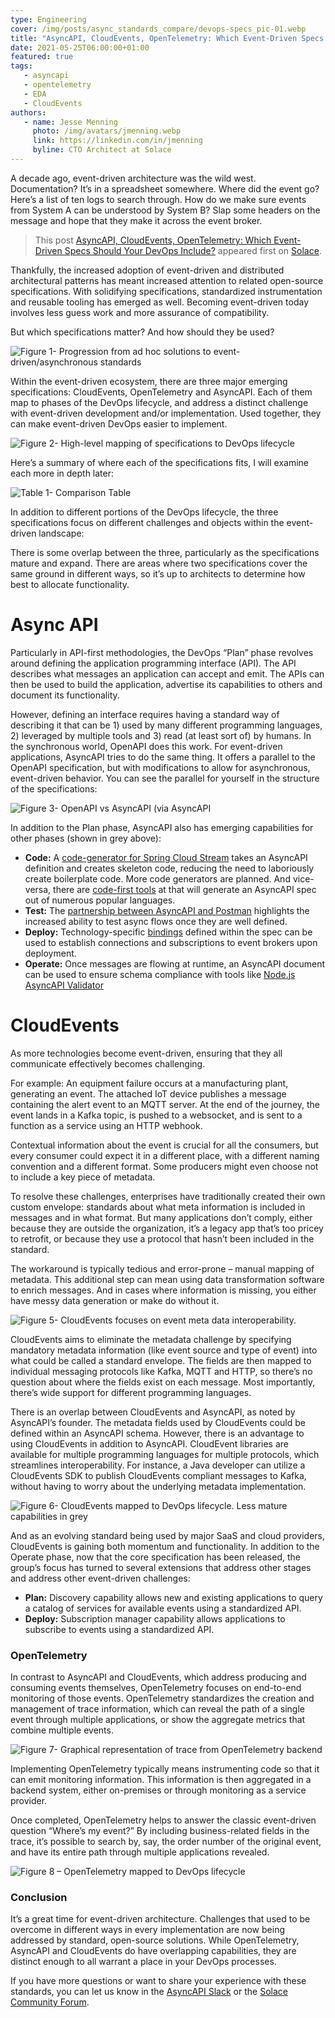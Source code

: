 ```yaml
---
type: Engineering
cover: /img/posts/async_standards_compare/devops-specs_pic-01.webp
title: "AsyncAPI, CloudEvents, OpenTelemetry: Which Event-Driven Specs Should Your DevOps Include?"
date: 2021-05-25T06:00:00+01:00
featured: true
tags:
   - asyncapi
   - opentelemetry
   - EDA
   - CloudEvents
authors:
   - name: Jesse Menning
     photo: /img/avatars/jmenning.webp
     link: https://linkedin.com/in/jmenning
     byline: CTO Architect at Solace
---
```


A decade ago, event-driven architecture was the wild west. Documentation? It’s in a spreadsheet somewhere. Where did the event go? Here’s a list of ten logs to search through. How do we make sure events from System A can be understood by System B? Slap some headers on the message and hope that they make it across the event broker.

> This post [AsyncAPI, CloudEvents, OpenTelemetry: Which Event-Driven Specs Should Your DevOps Include?](https://solace.com/blog/asyncapi-cloudevents-opentelemetry-event-driven-specs-devops/) appeared first on [Solace](https://solace.com).

Thankfully, the increased adoption of event-driven and distributed architectural patterns has meant increased attention to related open-source specifications. With solidifying specifications, standardized instrumentation and reusable tooling has emerged as well. Becoming event-driven today involves less guess work and more assurance of compatibility.

But which specifications matter? And how should they be used?

![Figure 1- Progression from ad hoc solutions to event-driven/asynchronous standards](/img/posts/async_standards_compare/devops-specs_pic-01.webp)

Within the event-driven ecosystem, there are three major emerging specifications: CloudEvents, OpenTelemetry and AsyncAPI. Each of them map to phases of the DevOps lifecycle, and address a distinct challenge with event-driven development and/or implementation. Used together, they can make event-driven DevOps easier to implement.

![Figure 2- High-level mapping of specifications to DevOps lifecycle](/img/posts/async_standards_compare/devops-specs_pic-02.webp)

Here’s a summary of where each of the specifications fits, I will examine each more in depth later:

![Table 1- Comparison Table](/img/posts/async_standards_compare/comparison_table.webp)

In addition to different portions of the DevOps lifecycle, the three specifications focus on different challenges and objects within the event-driven landscape:

There is some overlap between the three, particularly as the specifications mature and expand. There are areas where two specifications cover the same ground in different ways, so it’s up to architects to determine how best to allocate functionality.

# Async API

Particularly in API-first methodologies, the DevOps “Plan” phase revolves around defining the application programming interface (API). The API describes what messages an application can accept and emit. The APIs can then be used to build the application, advertise its capabilities to others and document its functionality.

However, defining an interface requires having a standard way of describing it that can be 1) used by many different programming languages, 2) leveraged by multiple tools and 3) read (at least sort of) by humans. In the synchronous world, OpenAPI does this work. For event-driven applications, AsyncAPI tries to do the same thing. It offers a parallel to the OpenAPI specification, but with modifications to allow for asynchronous, event-driven behavior. You can see the parallel for yourself in the structure of the specifications:

![Figure 3- OpenAPI vs AsyncAPI (via AsyncAPI](/img/posts/async_standards_compare/devops-specs_pic-03.webp)

In addition to the Plan phase, AsyncAPI also has emerging capabilities for other phases (shown in grey above):

* **Code:** A [code-generator for Spring Cloud Stream](https://github.com/asyncapi/java-spring-cloud-stream-template) takes an AsyncAPI definition and creates skeleton code, reducing the need to laboriously create boilerplate code. More code generators are planned. And vice-versa, there are [code-first tools](https://www.asyncapi.com/docs/community/tooling#code-first-tools) at that will generate an AsyncAPI spec out of numerous popular languages.
* **Test:** The [partnership between AsyncAPI and Postman](https://www.asyncapi.com/blog/asyncapi-partners-with-postman) highlights the increased ability to test async flows once they are well defined.
* **Deploy:** Technology-specific [bindings](https://github.com/asyncapi/bindings/) defined within the spec can be used to establish connections and subscriptions to event brokers upon deployment.
* **Operate:** Once messages are flowing at runtime, an AsyncAPI document can be used to ensure schema compliance with tools like [Node.js AsyncAPI Validator](https://github.com/WaleedAshraf/asyncapi-validator)

# CloudEvents

As more technologies become event-driven, ensuring that they all communicate effectively becomes challenging.

For example: An equipment failure occurs at a manufacturing plant, generating an event. The attached IoT device publishes a message containing the alert event to an MQTT server. At the end of the journey, the event lands in a Kafka topic, is pushed to a websocket, and is sent to a function as a service using an HTTP webhook.

Contextual information about the event is crucial for all the consumers, but every consumer could expect it in a different place, with a different naming convention and a different format. Some producers might even choose not to include a key piece of metadata.

To resolve these challenges, enterprises have traditionally created their own custom envelope: standards about what meta information is included in messages and in what format. But many applications don’t comply, either because they are outside the organization, it’s a legacy app that’s too pricey to retrofit, or because they use a protocol that hasn’t been included in the standard.

The workaround is typically tedious and error-prone – manual mapping of metadata. This additional step can mean using data transformation software to enrich messages.  And in cases where information is missing, you either have messy data generation or make do without it.

![Figure 5- CloudEvents focuses on event meta data interoperability.](/img/posts/async_standards_compare/devops-specs_pic-05.webp)

CloudEvents aims to eliminate the metadata challenge by specifying mandatory metadata information (like event source and type of event) into what could be called a standard envelope. The fields are then mapped to individual messaging protocols like Kafka, MQTT and HTTP, so there’s no question about where the fields exist on each message. Most importantly, there’s wide support for different programming languages.

There is an overlap between CloudEvents and AsyncAPI, as noted by AsyncAPI’s founder. The metadata fields used by CloudEvents could be defined within an AsyncAPI schema. However, there is an advantage to using CloudEvents in addition to AsyncAPI. CloudEvent libraries are available for multiple programming languages for multiple protocols, which streamlines interoperability. For instance, a Java developer can utilize a CloudEvents SDK to publish CloudEvents compliant messages to Kafka, without having to worry about the underlying metadata implementation.

![Figure 6- CloudEvents mapped to DevOps lifecycle. Less mature capabilities in grey](/img/posts/async_standards_compare/devops-specs_pic-06.webp)

And as an evolving standard being used by major SaaS and cloud providers, CloudEvents is gaining both momentum and functionality. In addition to the Operate phase, now that the core specification has been released, the group’s focus has turned to several extensions that address other stages and address other event-driven challenges:

* **Plan:** Discovery capability allows new and existing applications to query a catalog of services for available events using a standardized API.
* **Deploy:** Subscription manager capability allows applications to subscribe to events using a standardized API.

### OpenTelemetry

In contrast to AsyncAPI and CloudEvents, which address producing and consuming events themselves, OpenTelemetry focuses on end-to-end monitoring of those events. OpenTelemetry standardizes the creation and management of trace information, which can reveal the path of a single event through multiple applications, or show the aggregate metrics that combine multiple events.

![Figure 7- Graphical representation of trace from OpenTelemetry backend](/img/posts/async_standards_compare/devops-specs_pic-07.webp)

Implementing OpenTelemetry typically means instrumenting code so that it can emit monitoring information. This information is then aggregated in a backend system, either on-premises or through monitoring as a service provider.

Once completed, OpenTelemetry helps to answer the classic event-driven question “Where’s my event?” By including business-related fields in the trace, it’s possible to search by, say, the order number of the original event, and have its entire path through multiple applications revealed.

![Figure 8 – OpenTelemetry mapped to DevOps lifecycle](/img/posts/async_standards_compare/devops-specs_pic-08.webp)

### Conclusion

It’s a great time for event-driven architecture. Challenges that used to be overcome in different ways in every implementation are now being addressed by standard, open-source solutions. While OpenTelemetry, AsyncAPI and CloudEvents do have overlapping capabilities, they are distinct enough to all warrant a place in your DevOps processes.

If you have more questions or want to share your experience with these standards, you can let us know in the [AsyncAPI Slack](https://asyncapi.com/slack-inviteyou) or the [Solace Community Forum](http://solace.community/). 
